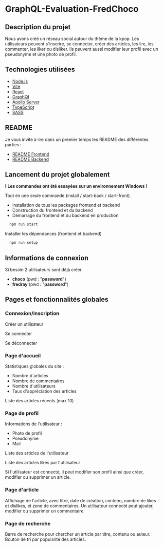 # GraphQL-Evaluation-FredChoco

## Description du projet
Nous avons créé un réseau social autour du thème de la kpop.
Les utilisateurs peuvent s'inscrire, se connecter, créer des articles, les lire,
les commenter, les liker ou disliker. Ils peuvent aussi modifier leur profil avec un
pseudonyme et une photo de profil.

## Technologies utilisées
- [Node.js](https://nodejs.org/en)
- [Vite](https://vitejs.dev/)
- [React](https://fr.react.dev/)
- [GraphQl](https://graphql.org/)
- [Apollo Server](https://www.apollographql.com/docs/apollo-server/)
- [TypeScript](https://www.typescriptlang.org/)
- [SASS](https://sass-lang.com/)

## README
Je vous invite à lire dans un premier temps les README des différentes parties :
- [README Frontend](https://github.com/EFREI-M1-Dev/GraphQL-Evaluation-FredChoco/blob/main/frontend/README.md)
- [README Backend](https://github.com/EFREI-M1-Dev/GraphQL-Evaluation-FredChoco/blob/main/backend/README.md)

## Lancement du projet globalement
**! Les commandes ont été essayées sur un environnement Windows !**

Tout en une seule commande (install / start-back / start-front).
- Installation de tous les packages frontend et backend
- Construction du frontend et du backend
- Démarrage du frontend et du backend en production

```bash
  npm run start
```

Installer les dépendances (frontend et backend)

```bash
  npm run setup
```

## Informations de connexion
Si besoin 2 utilisateurs sont déjà créer
- **choco** (pwd : "**password**") 
- **fredray** (pwd : "**password**")

## Pages et fonctionnalités globales
### Connexion/Inscription
Créer un utilisateur

Se connecter

Se déconnecter


### Page d'accueil
Statistiques globales du site :
- Nombre d'articles
- Nombre de commentaires
- Nombre d'utilisateurs
- Taux d'appréciation des articles

Liste des articles récents (max 10)

### Page de profil
Informations de l'utilisateur :
- Photo de profil
- Pseudonyme
- Mail

Liste des articles de l'utilisateur

Liste des articles likés par l'utilisateur

Si l'utilisateur est connecté, il peut modifier son profil ainsi que créer, modifier ou supprimer un article.

### Page d'article
Affichage de l'article, avec titre, date de création, contenu, nombre de likes et dislikes, et zone de commentaires.
Un utilisateur connecté peut ajouter, modifier ou supprimer un commentaire.

### Page de recherche
Barre de recherche pour chercher un article par titre, contenu ou auteur.
Bouton de tri par popularité des articles.
